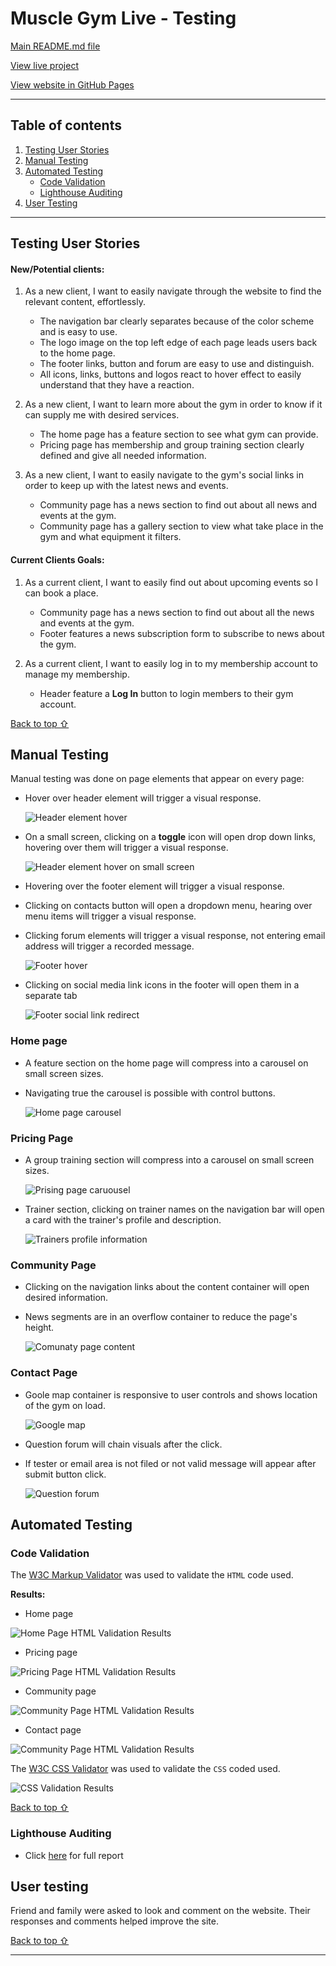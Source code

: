 # Muscle Gym Live - Testing 

[Main README.md file](/README.md)

[View live project](https://perkunaskf.github.io/muscle-gym/index.html)

[View website in GitHub Pages](https://github.com/PerkunasKF/muscle-gym)

***
## Table of contents
1. [Testing User Stories](#Testing-User-Stories)
2. [Manual Testing](#Manual-Testing)
3. [Automated Testing](#Automated-Testing) 
     - [Code Validation](#Code-Validation)
     - [Lighthouse Auditing](#Lighthouse-Auditing)
4. [User Testing](#User-Testing)


***

## Testing User Stories

#### New/Potential clients:
1. As a new client, I want to easily navigate through the website to find the relevant content, effortlessly.

     - The navigation bar clearly separates because of the color scheme and is easy to use.
     - The logo image on the top left edge of each page leads users back to the home page.
     - The footer links, button and forum are easy to use and distinguish.
     - All icons, links, buttons and logos react to hover effect to easily understand that they have a reaction.

2. As a new client, I want to learn more about the gym in order to know if it can supply me with desired services.

     - The home page has a feature section to see what gym can provide.
     - Pricing page has membership and group training section clearly defined and give all needed information.


3. As a new client, I want to easily navigate to the gym's social links in order to keep up with the latest news and events.

     - Community page has a news section to find out about all news and events at the gym.
     - Community page has a gallery section to view what take place in the gym and what equipment it filters.

#### Current Clients Goals:
1. As a current client, I want to easily find out about upcoming events so I can book a place.

     - Community page has a news section to find out about all the news and events at the gym.
     - Footer features a news subscription form to subscribe to news about the gym.

2. As a current client, I want to easily log in to my membership account to manage my membership.

     - Header feature a **Log In** button to login members to their gym account.

[Back to top ⇧](#Muscle-Gym)

## Manual Testing
Manual testing was done on page elements that appear on every page:

- Hover over header element will trigger a visual response.

     ![Header element hover](assets/testing/MS-1_header-hover.gif)
     
- On a small screen, clicking on a **toggle** icon will open drop down links, hovering over them will trigger a visual response.

     ![Header element hover on small screen](assets/testing/MS-1_header-small-hover.gif)
     
- Hovering over the footer element will trigger a visual response.
- Clicking on contacts button will open a dropdown menu, hearing over menu items will trigger a visual response.
- Clicking forum elements will trigger a visual response, not entering email address will trigger a recorded message.

     ![Footer hover](assets/testing/MS-1_footer-hover.gif)
     
- Clicking on social media link icons in the footer will open them in a separate tab

     ![Footer social link redirect](assets/testing/MS-1_footer-social-links.gif)
     
### Home page

- A feature section on the home page will compress into a carousel on small screen sizes.
- Navigating true the carousel is possible with control buttons.

     ![Home page carousel](assets/testing/MS-1_home-carusles-02.gif)

### Pricing Page

- A group training section will compress into a carousel on small screen sizes.
     
     ![Prising page caruousel](assets/testing/MS-1_prising-carusel.gif)
     
- Trainer section, clicking on trainer names on the navigation bar will open a card with the trainer's profile and description.

     ![Trainers profile information](assets/testing/MS-1_prising-trainers.gif)
     
### Community Page

- Clicking on the navigation links about the content container will open desired information.
- News segments are in an overflow container to reduce the page's height.

     ![Comunaty page content](assets/testing/MS-1_communaty-page.gif)

### Contact Page

- Goole map container is responsive to user controls and shows location of the gym on load.

     ![Google map](assets/testing/MS-1_contacts-google-map.gif)
     
- Question forum will chain visuals after the click.
- If tester or email area is not filed or not valid message will appear after submit button click.

     ![Question forum](assets/testing/MS-1_contacts-question-form.gif)

## Automated Testing

### Code Validation

The [W3C Markup Validator](https://validator.w3.org/) was used to validate the `HTML` code used.

**Results:**

- Home page

![Home Page HTML Validation Results](assets/testing/Home-page-varification.png)

- Pricing page

![Pricing Page HTML Validation Results](assets/testing/Pricing-page-varification.png)

- Community page

![Community Page HTML Validation Results](assets/testing/Community-page-varification.png)

- Contact page

![Community Page HTML Validation Results](assets/testing/Contacts-page-varification.png)

The [W3C CSS Validator](https://jigsaw.w3.org/css-validator/) was used to validate the `CSS` coded used.

![CSS Validation Results](assets/testing/CSS-validation.png)

[Back to top ⇧](#Muscle-Gym)

### Lighthouse Auditing

- Click [here](assets/testing/Lighthous.pdf) for full report

## User testing 

Friend and family were asked to look and comment on the website. Their responses and comments helped improve the site.

[Back to top ⇧](#Muscle-Gym)

***
